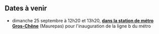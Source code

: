 ## Dates à venir

* dimanche 25 septembre à 12h20 et 13h20, **[dans la station de métro Gros-Chêne](https://www.openstreetmap.org/node/8261659641#map=16/48.1252/-1.6641)** (Maurepas) pour l'inauguration de la ligne b du métro